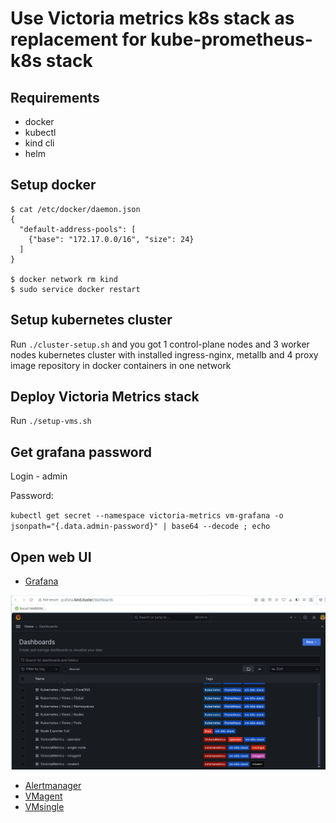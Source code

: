 # Use Victoria metrics k8s stack as replacement for kube-prometheus-k8s stack

## Requirements

- docker
- kubectl
- kind cli
- helm

## Setup docker

```
$ cat /etc/docker/daemon.json 
{
  "default-address-pools": [
    {"base": "172.17.0.0/16", "size": 24}
  ]
}

$ docker network rm kind
$ sudo service docker restart

```

## Setup kubernetes cluster

Run `./cluster-setup.sh` and you got 1 control-plane nodes and 3 worker nodes kubernetes cluster with installed ingress-nginx, metallb and 4 proxy image repository in docker containers in one network

## Deploy Victoria Metrics stack

Run `./setup-vms.sh`

## Get grafana password

Login - admin

Password:

`kubectl get secret --namespace victoria-metrics vm-grafana -o jsonpath="{.data.admin-password}" | base64 --decode ; echo`

## Open web UI

- [Grafana](http://grafana.kind.cluster)

<img src="pictures/grafana-victoriametrics.png?raw=true" width="1000">


- [Alertmanager](http://alertmanager.kind.cluster)
- [VMagent](http://agent.kind.cluster)
- [VMsingle](http://single.kind.cluster)

